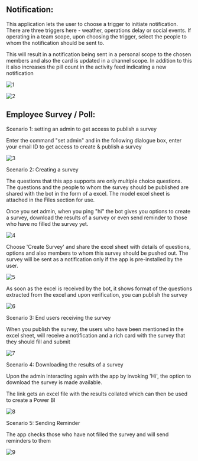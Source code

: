 ﻿## Notification:

This application lets the user to choose a trigger to initiate notification. There are three triggers here - weather, operations delay or social events. If operating in a team scope, upon choosing the trigger, select the people to whom the notification should be sent to. 

This will result in a notification being sent in a personal scope to the chosen members and also the card is updated in a channel scope. In addition to this it also increases the pill count in the activity feed indicating a new notification

![1](Images/1.png)

![2](Images/2.png)

## Employee Survey / Poll:

Scenario 1: setting an admin to get access to publish a survey 

Enter the command "set admin" and in the following dialogue box, enter your email ID to get access to create & publish a survey 

![3](Images/3.png)​​​

Scenario 2: Creating a survey 

The questions that this app supports are only multiple choice questions. The questions and the people to whom the survey should be published are shared with the bot in the form of a excel. The model excel sheet is attached in the Files section for use. 

Once you set admin, when you ping "hi" the bot gives you options to create a survey, download the results of a survey or even send reminder to those who have no filled the survey yet.

![4](Images/4.png)


Choose 'Create Survey' and share the excel sheet with details of questions, options and also members to whom this survey should be pushed out. The survey will be sent as a notification only if the app is pre-installed by the user. 

![5](Images/5.png)

As soon as the excel is received by the bot, it shows format of the questions extracted from the excel and upon verification, you can publish the survey 

![6](Images/6.png)



Scenario 3: End users receiving the survey

When you publish the survey, the users who have been mentioned in the excel sheet, will receive a notification and a rich card with the survey that they should fill and submit 

![7](Images/7.png)


Scenario 4: Downloading the results of a survey

Upon the admin interacting again with the app by invoking 'Hi', the option to download the survey is made available. 

The link gets an excel file with the results collated which can then be used to create a Power BI

![8](Images/8.png)

Scenario 5: Sending Reminder

The app checks those who have not filled the survey and will send reminders to them

![9](Images/9.png)








